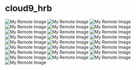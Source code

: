 # cloud9_hrb

![My Remote Image](https://github.com/debajyatibanerjee0002/cloud9_hrb/blob/main/pic%20(1).png)
![My Remote Image](https://github.com/debajyatibanerjee0002/cloud9_hrb/blob/main/pic%20(2).png)
![My Remote Image](https://github.com/debajyatibanerjee0002/cloud9_hrb/blob/main/pic%20(3).png)
![My Remote Image](https://github.com/debajyatibanerjee0002/cloud9_hrb/blob/main/pic%20(4).png)
![My Remote Image](https://github.com/debajyatibanerjee0002/cloud9_hrb/blob/main/pic%20(5).png)
![My Remote Image](https://github.com/debajyatibanerjee0002/cloud9_hrb/blob/main/pic%20(6).png)
![My Remote Image](https://github.com/debajyatibanerjee0002/cloud9_hrb/blob/main/pic%20(7).png)
![My Remote Image](https://github.com/debajyatibanerjee0002/cloud9_hrb/blob/main/pic%20(8).png)
![My Remote Image](https://github.com/debajyatibanerjee0002/cloud9_hrb/blob/main/pic%20(9).png)
![My Remote Image](https://github.com/debajyatibanerjee0002/cloud9_hrb/blob/main/pic%20(10).png)
![My Remote Image](https://github.com/debajyatibanerjee0002/cloud9_hrb/blob/main/pic%20(11).png)
![My Remote Image](https://github.com/debajyatibanerjee0002/cloud9_hrb/blob/main/pic%20(12).png)
![My Remote Image](https://github.com/debajyatibanerjee0002/cloud9_hrb/blob/main/pic%20(13).png)
![My Remote Image](https://github.com/debajyatibanerjee0002/cloud9_hrb/blob/main/pic%20(14).png)
![My Remote Image](https://github.com/debajyatibanerjee0002/cloud9_hrb/blob/main/pic%20(15).png)
![My Remote Image](https://github.com/debajyatibanerjee0002/cloud9_hrb/blob/main/pic%20(16).png)
![My Remote Image](https://github.com/debajyatibanerjee0002/cloud9_hrb/blob/main/pic%20(17).png)
![My Remote Image](https://github.com/debajyatibanerjee0002/cloud9_hrb/blob/main/pic%20(18).png)
![My Remote Image](https://github.com/debajyatibanerjee0002/cloud9_hrb/blob/main/pic%20(19).png)
![My Remote Image](https://github.com/debajyatibanerjee0002/cloud9_hrb/blob/main/pic%20(20).png)
![My Remote Image](https://github.com/debajyatibanerjee0002/cloud9_hrb/blob/main/pic%20(21).png)
![My Remote Image](https://github.com/debajyatibanerjee0002/cloud9_hrb/blob/main/pic%20(22).png)
![My Remote Image](https://github.com/debajyatibanerjee0002/cloud9_hrb/blob/main/pic%20(23).png)
![My Remote Image](https://github.com/debajyatibanerjee0002/cloud9_hrb/blob/main/pic%20(24).jpg)
![My Remote Image](https://github.com/debajyatibanerjee0002/cloud9_hrb/blob/main/pic%20(25).jpg)
